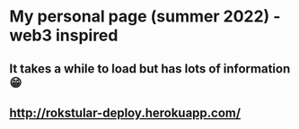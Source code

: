 # My personal page (summer 2022) - web3 inspired

## It takes a while to load but has lots of information 😁
##         http://rokstular-deploy.herokuapp.com/
